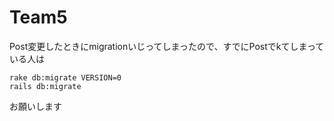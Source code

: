 # Team5
Post変更したときにmigrationいじってしまったので、すでにPostでkてしまっている人は
```
rake db:migrate VERSION=0
rails db:migrate
```
お願いします

